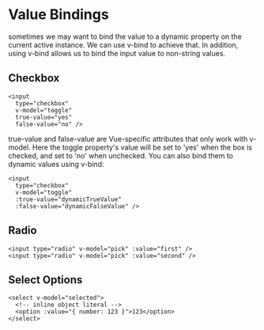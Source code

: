# Value Bindings

sometimes we may want to bind the value to a dynamic property on the current active instance. We can use v-bind to achieve that. In addition, using v-bind allows us to bind the input value to non-string values.

## Checkbox
```vue
<input
  type="checkbox"
  v-model="toggle"
  true-value="yes"
  false-value="no" />
```

true-value and false-value are Vue-specific attributes that only work with v-model. Here the toggle property's value will be set to 'yes' when the box is checked, and set to 'no' when unchecked. You can also bind them to dynamic values using v-bind:

```vue
<input
  type="checkbox"
  v-model="toggle"
  :true-value="dynamicTrueValue"
  :false-value="dynamicFalseValue" />
```

## Radio

```vue
<input type="radio" v-model="pick" :value="first" />
<input type="radio" v-model="pick" :value="second" />
```

## Select Options

```vue
<select v-model="selected">
  <!-- inline object literal -->
  <option :value="{ number: 123 }">123</option>
</select>
```